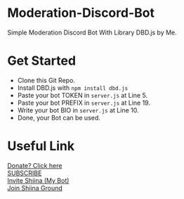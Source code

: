 # Moderation-Discord-Bot
Simple Moderation Discord Bot With Library DBD.js by Me.

# Get Started
- Clone this Git Repo.
- Install DBD.js with `npm install dbd.js`
- Paste your bot TOKEN in `server.js` at Line 5.
- Paste your bot PREFIX in `server.js` at Line 19.
- Write your bot BIO in `server.js` at Line 10.
- Done, your Bot can be used.

# Useful Link
[Donate? Click here](https;//jastinch.xyz/donate.html) <br>
[SUBSCRIBE](https://youtube.com/c/JastinCh) <br>
[Invite Shiina (My Bot)](https://dsc.gg/shiina) <br>
[Join Shiina Ground](https://discord.gg/UZUeBR5U8R) <br>
